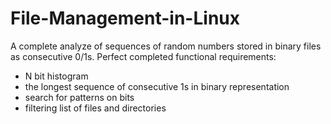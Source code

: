 # File-Management-in-Linux
A complete analyze of sequences of random numbers stored in binary files as consecutive 0/1s. 
Perfect completed functional requirements:
- N bit histogram
- the longest sequence of consecutive 1s in binary representation
- search for patterns on bits
- filtering list of files and directories
